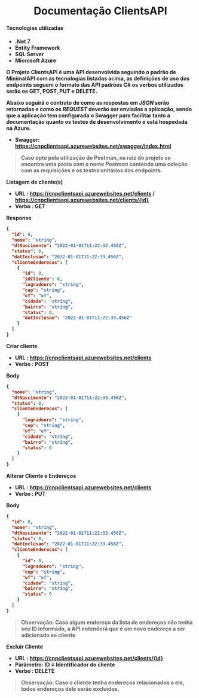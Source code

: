 <center><h1>Documentação ClientsAPI</h1></center>

<h4>Tecnologias utilizadas<h4>

- **.Net 7**
- **Entity Framework**
- **SQL Server**
- **Microsoft Azure**

O Projeto **ClientsAPI** é uma API desenvolvida seguindo o padrão de MinimalAPI com as tecnologias listadas acima, as definições de uso dos endpoints seguem o formato das API padrões C# os verbos utilizados serão os **GET**, **POST**, **PUT** e **DELETE**.

Abaixo seguirá o contrato de como as respostas em _JSON_ serão retornadas e como os _REQUEST_ deverão ser enviadas a aplicação, sendo que a aplicação tem configurada o **Swagger** para facilitar tanto a documentação quanto os testes de desenvolvimento e está hospedada na Azure.

- **Swagger:** <https://cnpclientsapi.azurewebsites.net/swagger/index.html>

> Caso opte pela utilização do Postman, na raiz do projeto se encontra uma pasta com o nome _Postman_ contendo uma coleção com as requisições e os testes unitários dos endpoints.

**Listagem de cliente(s)**

- URL : <https://cnpclientsapi.azurewebsites.net/clients> / <https://cnpclientsapi.azurewebsites.net/clients/{id}>
- Verbo : **GET**

**Response**

```json
{
  "id": 0,
  "nome": "string",
  "dtNascimento": "2022-01-01T11:22:33.456Z",
  "status": 0,
  "datInclusao": "2022-01-01T11:22:33.456Z",
  "clienteEnderecos": [
    {
      "id": 0,
      "idCliente": 0,
      "logradouro": "string",
      "cep": "string",
      "uf": "uf",
      "cidade": "string",
      "bairro": "string",
      "status": 0,
      "datInclusao": "2022-01-01T11:22:33.456Z"
    }
  ]
}
````

**Criar cliente**

- URL : <https://cnpclientsapi.azurewebsites.net/clients>
- Verbo : **POST**

**Body**

```json
{
  "nome": "string",
  "dtNascimento": "2022-01-01T11:22:33.456Z",
  "status": 0,
  "clienteEnderecos": [
    {
      "logradouro": "string",
      "cep": "string",
      "uf": "uf",
      "cidade": "string",
      "bairro": "string",
      "status": 0
    }
  ]
}
````

**Alterar Cliente e Endereços**

- URL : <https://cnpclientsapi.azurewebsites.net/clients>
- Verbo : **PUT**

**Body**

```json
{
  "id": 0,
  "nome": "string",
  "dtNascimento": "2022-01-01T11:22:33.456Z",
  "status": 0,
  "datInclusao": "2022-01-01T11:22:33.456Z",
  "clienteEnderecos": [
    {
	  "id": 0,
      "logradouro": "string",
      "cep": "string",
      "uf": "uf",
      "cidade": "string",
      "bairro": "string",
      "status": 0
    }
  ]
}
````

> **Observação:**  Caso algum endereço da lista de endereços não tenha seu ID informado, a API entenderá que é um novo endereço a ser adicionado ao cliente


**Excluir Cliente**

- URL : <https://cnpclientsapi.azurewebsites.net/clients/{id}>
- Parâmetro: ID = Identificador do cliente
- Verbo : **DELETE**

> **Observação:**  Caso o cliente tenha endereços relacionados a ele, todos endereços dele serão excluídos.
